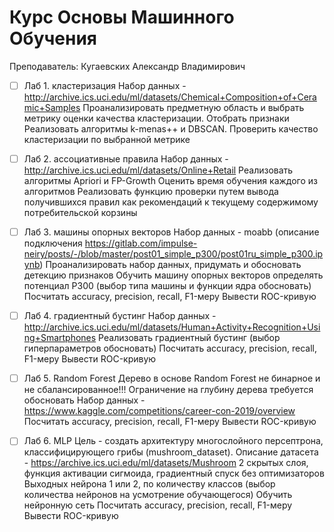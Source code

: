 # Курс Основы Машинного Обучения

Преподаватель: Кугаевских Александр Владимирович

- [ ] Лаб 1. кластеризация
      Набор данных - http://archive.ics.uci.edu/ml/datasets/Chemical+Composition+of+Ceramic+Samples
      Проанализировать предметную область и выбрать метрику оценки качества кластеризации.
      Отобрать признаки
      Реализовать алгоритмы k-menas++ и DBSCAN.
      Проверить качество кластеризации по выбранной метрике

- [ ] Лаб 2. ассоциативные правила
      Набор данных - http://archive.ics.uci.edu/ml/datasets/Online+Retail
      Реализовать алгоритмы Apriori и FP-Growth
      Оценить время обучения каждого из алгоритмов
      Реализовать функцию проверки путем вывода получившихся правил как рекомендаций к текущему содержимому потребительской корзины

- [ ] Лаб 3. машины опорных векторов
      Набор данных - moabb (описание подключения https://gitlab.com/impulse-neiry/posts/-/blob/master/post01_simple_p300/post01ru_simple_p300.ipynb)
      Проанализировать набор данных, придумать и обосновать детекцию признаков
      Обучить машину опорных векторов определять потенциал P300 (выбор типа машины и функции ядра обосновать)
      Посчитать accuracy, precision, recall, F1-меру
      Вывести ROC-кривую

- [ ] Лаб 4. градиентный бустинг
      Набор данных - http://archive.ics.uci.edu/ml/datasets/Human+Activity+Recognition+Using+Smartphones
      Реализовать градиентный бустинг (выбор гиперпараметров обосновать)
      Посчитать accuracy, precision, recall, F1-меру
      Вывести ROC-кривую

- [ ] Лаб 5. Random Forest
      Дерево в основе Random Forest не бинарное и не сбалансированное!!!
      Ограничение на глубину дерева требуется обосновать
      Набор данных - https://www.kaggle.com/competitions/career-con-2019/overview
      Посчитать accuracy, precision, recall, F1-меру
      Вывести ROC-кривую

- [ ] Лаб 6. MLP
      Цель - создать архитектуру многослойного персептрона, классифицирующего грибы (mushroom_dataset).
      Описание датасета - https://archive.ics.uci.edu/ml/datasets/Mushroom
      2 скрытых слоя, функция активации сигмоида, градиентный спуск без оптимизаторов
      Выходных нейрона 1 или 2, по количеству классов (выбор количества нейронов на усмотрение обучающегося)
      Обучить нейронную сеть
      Посчитать accuracy, precision, recall, F1-меру
      Вывести ROC-кривую

